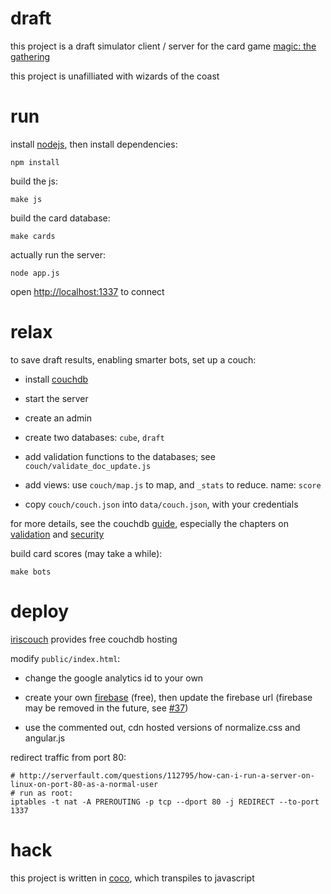 # draft

this project is a draft simulator client / server for the card game
[magic: the gathering](http://en.wikipedia.org/wiki/Magic:_The_Gathering)

this project is unafilliated with wizards of the coast

# run

install [nodejs](http://nodejs.org), then install dependencies:

    npm install

build the js:

    make js

build the card database:

    make cards

actually run the server:

    node app.js

open <http://localhost:1337> to connect

# relax

to save draft results, enabling smarter bots, set up a couch:

- install [couchdb]

- start the server

- create an admin

- create two databases: `cube`, `draft`

- add validation functions to the databases; see `couch/validate_doc_update.js`

- add views: use `couch/map.js` to map, and `_stats` to reduce. name: `score`

- copy `couch/couch.json` into `data/couch.json`, with your credentials

for more details, see the couchdb [guide], especially the chapters on
[validation] and [security]

build card scores (may take a while):

    make bots

[couchdb]: http://couchdb.apache.org/
[guide]: http://guide.couchdb.org/draft/index.html
[validation]: http://guide.couchdb.org/draft/validation.html
[security]: http://guide.couchdb.org/draft/security.html

# deploy

[iriscouch](http://www.iriscouch.com/) provides free couchdb hosting

modify `public/index.html`:

- change the google analytics id to your own

- create your own [firebase](https://www.firebase.com/) (free),
  then update the firebase url (firebase may be removed in the future, see
  [#37](https://github.com/aeosynth/draft/issues/37))

- use the commented out, cdn hosted versions of normalize.css and angular.js

redirect traffic from port 80:

    # http://serverfault.com/questions/112795/how-can-i-run-a-server-on-linux-on-port-80-as-a-normal-user
    # run as root:
    iptables -t nat -A PREROUTING -p tcp --dport 80 -j REDIRECT --to-port 1337

# hack

this project is written in [coco](https://github.com/satyr/coco), which
transpiles to javascript
